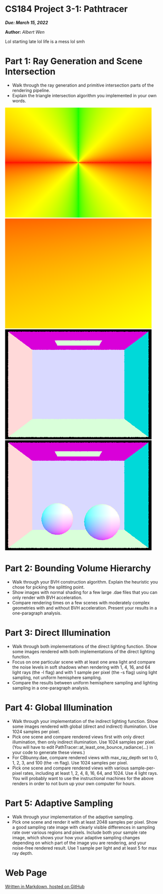 CS184 Project 3-1: Pathtracer
==============

***Due: March 15, 2022***

**Author:** *Albert Wen*

Lol starting late lol life is a mess lol smh

# Part 1: Ray Generation and Scene Intersection

* Walk through the ray generation and primitive intersection parts of the rendering pipeline.
* Explain the triangle intersection algorithm you implemented in your own words.

![CBempty.dae after task 2](images/part1/task2/CBempty.png)
![banana.dae after task 2](images/part1/task2/banana.png)
![CBempty.dae after task 3](images/part1/task3/CBempty.png)
![CBspheres_lambertian.dae after task 4](images/part1/task4/CBspheres.png)

# Part 2: Bounding Volume Hierarchy
* Walk through your BVH construction algorithm. Explain the heuristic you chose for picking the splitting point.
* Show images with normal shading for a few large .dae files that you can only render with BVH acceleration.
* Compare rendering times on a few scenes with moderately complex geometries with and without BVH acceleration. Present your results in a one-paragraph analysis.

# Part 3: Direct Illumination
* Walk through both implementations of the direct lighting function.
Show some images rendered with both implementations of the direct lighting function.
* Focus on one particular scene with at least one area light and compare the noise levels in soft shadows when rendering with 1, 4, 16, and 64 light rays (the -l flag) and with 1 sample per pixel (the -s flag) using light sampling, not uniform hemisphere sampling.
* Compare the results between uniform hemisphere sampling and lighting sampling in a one-paragraph analysis.

# Part 4: Global Illumination
* Walk through your implementation of the indirect lighting function.
Show some images rendered with global (direct and indirect) illumination. Use 1024 samples per pixel.
* Pick one scene and compare rendered views first with only direct illumination, then only indirect illumination. Use 1024 samples per pixel. (You will have to edit PathTracer::at_least_one_bounce_radiance(...) in your code to generate these views.)
* For CBbunny.dae, compare rendered views with max_ray_depth set to 0, 1, 2, 3, and 100 (the -m flag). Use 1024 samples per pixel.
* Pick one scene and compare rendered views with various sample-per-pixel rates, including at least 1, 2, 4, 8, 16, 64, and 1024. Use 4 light rays.
You will probably want to use the instructional machines for the above renders in order to not burn up your own computer for hours.
# Part 5: Adaptive Sampling
* Walk through your implementation of the adaptive sampling.
* Pick one scene and render it with at least 2048 samples per pixel. Show a good sampling rate image with clearly visible differences in sampling rate over various regions and pixels. Include both your sample rate image, which shows your how your adaptive sampling changes depending on which part of the image you are rendering, and your noise-free rendered result. Use 1 sample per light and at least 5 for max ray depth.



# Web Page
[Written in Markdown, hosted on GitHub](https://github.com/cal-cs184-student/sp22-project-webpages-AlbertScribblenaut/blob/master/proj3-1/index.md)
